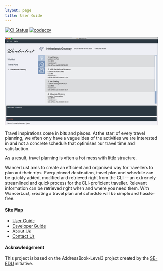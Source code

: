 ```yaml
---
layout: page
title: User Guide
---
```


[![CI Status](https://github.com/AY2021S1-CS2103-T14-3/tp/workflows/Java%20CI/badge.svg)](https://github.com/AY2021S1-CS2103-T14-3/tp/actions)
[![codecov](https://codecov.io/gh/AY2021S1-CS2103-T14-3/tp/branch/master/graph/badge.svg)](https://codecov.io/gh/AY2021S1-CS2103-T14-3/tp)

![Ui](docs/images/Ui.png)

Travel inspirations come in bits and pieces.
At the start of every travel planning, we often only have a vague idea of the activities we are interested in and not a concrete schedule that optimises our travel time and satisfaction.

As a result, travel planning is often a hot mess with little structure.

WanderLust aims to create an efficient and organised way for travellers to plan out their trips.
Every pinned destination, travel plan and schedule can be quickly added, modified and retrieved right from the CLI -- an extremely streamlined and quick process for the CLI-proficient traveller.
Relevant information can be retrieved right when and where you need them. With WanderLust, creating a travel plan and schedule will be simple and hassle-free.


#### Site Map

* [User Guide](/docs/UserGuide.md)
* [Developer Guide](/docs/DeveloperGuide.md)
* [About Us](/docs/AboutUs.md)
* [Contact Us](/docs/ContactUs.md)

#### Acknowledgement

This project is based on the AddressBook-Level3 project created by the [SE-EDU](https://se-education.org) initiative.

